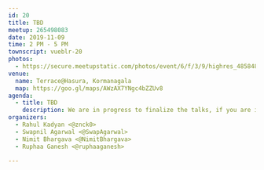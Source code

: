 ```yaml
---
id: 20
title: TBD
meetup: 265498083
date: 2019-11-09
time: 2 PM - 5 PM
townscript: vueblr-20
photos:
  - https://secure.meetupstatic.com/photos/event/6/f/3/9/highres_485848473.jpeg
venue:
  name: Terrace@Hasura, Kormanagala
  map: https://goo.gl/maps/AWzAX7YNgc4bZZUv8
agenda:
  - title: TBD
    description: We are in progress to finalize the talks, if you are interested in presenting please submit your proposal at http://bit.ly/vueblrcfp 
organizers:
  - Rahul Kadyan <@znck0>
  - Swapnil Agarwal <@SwapAgarwal>
  - Nimit Bhargava <@NimitBhargava>
  - Ruphaa Ganesh <@ruphaaganesh>

---
```


<EventPage />
